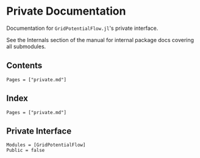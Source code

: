 # Private Documentation

Documentation for `GridPotentialFlow.jl`'s private interface.

See the Internals section of the manual for internal package docs covering all submodules.

## Contents

```@contents
Pages = ["private.md"]
```

## Index

```@index
Pages = ["private.md"]
```

## Private Interface

```@autodocs
Modules = [GridPotentialFlow]
Public = false
```
